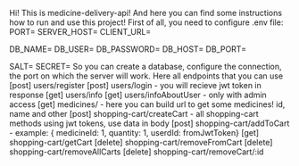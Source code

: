 Hi! This is medicine-delivery-api! And here you can find some instructions how to run and use this project!
First of all, you need to configure .env file:
PORT=
SERVER_HOST=
CLIENT_URL=

DB_NAME=
DB_USER=
DB_PASSWORD=
DB_HOST=
DB_PORT=

SALT=
SECRET=
So you can create a database, configure the connection, the port on which the server will work.
Here all endpoints that you can use
[post] users/register
[post] users/login - you will recieve jwt token in response
[get] users/info
[get] users/infoAboutUser - only with admin access
[get] medicines/ - here you can build url to get some medicines! id, name and other
[post] shopping-cart/createCart - all shopping-cart methods using jwt tokens, use data in body
[post] shopping-cart/addToCart - example: { medicineId: 1, quantity: 1, userdId: fromJwtToken}
[get] shopping-cart/getCart
[delete] shopping-cart/removeFromCart
[delete] shopping-cart/removeAllCarts
[delete] shopping-cart/removeCart/:id
